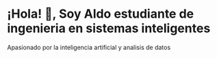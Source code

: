 # ¡Hola! 👋, Soy Aldo estudiante de ingenieria en sistemas inteligentes
Apasionado por la inteligencia artificial y analisis de datos
